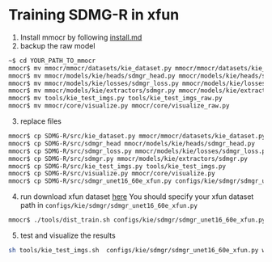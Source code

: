 # Training SDMG-R in xfun
1. Install mmocr by following [install.md](https://github.com/open-mmlab/mmocr/blob/main/docs/install.md)
2. backup the raw model
```bash
~$ cd YOUR_PATH_TO_mmocr
mmocr$ mv mmocr/mmocr/datasets/kie_dataset.py mmocr/mmocr/datasets/kie_dataset_raw.py  
mmocr$ mv mmocr/models/kie/heads/sdmgr_head.py mmocr/models/kie/heads/sdmgr_head_raw.py
mmocr$ mv mmocr/models/kie/losses/sdmgr_loss.py mmocr/models/kie/losses/sdmgr_loss_raw.py
mmocr$ mv mmocr/models/kie/extractors/sdmgr.py mmocr/models/kie/extractors/sdmgr_raw.py
mmocr$ mv tools/kie_test_imgs.py tools/kie_test_imgs_raw.py
mmocr$ mv mmocr/core/visualize.py mmocr/core/visualize_raw.py
```

3. replace files
```bash
mmocr$ cp SDMG-R/src/kie_dataset.py mmocr/mmocr/datasets/kie_dataset.py  
mmocr$ cp SDMG-R/src/sdmgr_head mmocr/models/kie/heads/sdmgr_head.py
mmocr$ cp SDMG-R/src/sdmgr_loss.py mmocr/models/kie/losses/sdmgr_loss.py
mmocr$ cp SDMG-R/src/sdmgr.py mmocr/models/kie/extractors/sdmgr.py 
mmocr$ cp SDMG-R/src/kie_test_imgs.py tools/kie_test_imgs.py 
mmocr$ cp SDMG-R/src/visualize.py mmocr/core/visualize.py
mmocr$ cp SDMG-R/src/sdmgr_unet16_60e_xfun.py configs/kie/sdmgr/sdmgr_unet16_60e_xfun.py
```

4. run
download xfun dataset [here](https://github.com/doc-analysis/XFUND/releases/tag/v1.0)
You should specify your xfun dataset path in `configs/kie/sdmgr/sdmgr_unet16_60e_xfun.py`
```bash
mmocr$ ./tools/dist_train.sh configs/kie/sdmgr/sdmgr_unet16_60e_xfun.py work_dir 1  # train
```

5. test and visualize the results

```bash
sh tools/kie_test_imgs.sh  configs/kie/sdmgr/sdmgr_unet16_60e_xfun.py work_dir/latest.pth ${out_put_dir}
```